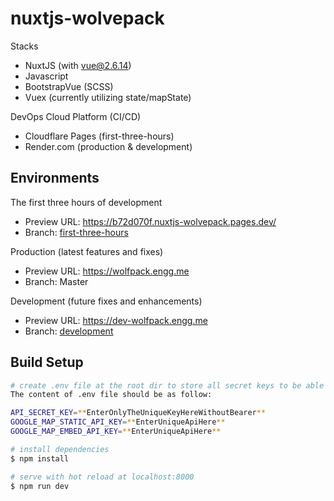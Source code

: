 # nuxtjs-wolvepack
Stacks
- NuxtJS (with vue@2.6.14)
- Javascript
- BootstrapVue (SCSS)
- Vuex (currently utilizing state/mapState)

DevOps Cloud Platform (CI/CD)
- Cloudflare Pages (first-three-hours)
- Render.com (production & development)

## Environments

The first three hours of development
* Preview URL: https://b72d070f.nuxtjs-wolvepack.pages.dev/
* Branch: [first-three-hours](https://github.com/sg208/nuxtjs-wolvepack/tree/first-three-hours)

Production (latest features and fixes)
* Preview URL: https://wolfpack.engg.me
* Branch: Master

Development (future fixes and enhancements)
* Preview URL: https://dev-wolfpack.engg.me
* Branch: [development](https://github.com/sg208/nuxtjs-wolvepack/tree/development)

## Build Setup

```bash
# create .env file at the root dir to store all secret keys to be able to render locally. They are currently set as environment variables to services at runtime, as well as during builds and deploys. They keys can be found on select components using Google Chrome Dev Tools while inspecting the network activity, in either production or development environments. Best hint I can give without revealing the actual keys publicly :)
The content of .env file should be as follow:

API_SECRET_KEY=**EnterOnlyTheUniqueKeyHereWithoutBearer**
GOOGLE_MAP_STATIC_API_KEY=**EnterUniqueApiHere**
GOOGLE_MAP_EMBED_API_KEY=**EnterUniqueApiHere**

# install dependencies
$ npm install

# serve with hot reload at localhost:8000
$ npm run dev
```
